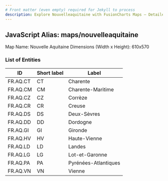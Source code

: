 ```yaml
---
# Front matter (even empty) required for Jekyll to process
description: Explore Nouvelleaquitaine with FusionCharts Maps – Detailed features for seamless integration. Try now & enhance your data visualization today! 
---
```


## JavaScript Alias: maps/nouvelleaquitaine

Map Name: Nouvelle Aquitaine
Dimensions (Width x Height): 610x570





### List of Entities

ID | Short label | Label
---|---|---|
FR.AQ.CT|CT|Charente
FR.AQ.CM|CM|Charente-Maritime
FR.AQ.CZ|CZ|Corrèze
FR.AQ.CR|CR|Creuse
FR.AQ.DS|DS|Deux-Sèvres
FR.AQ.DD|DD|Dordogne
FR.AQ.GI|GI|Gironde
FR.AQ.HV|HV|Haute-Vienne
FR.AQ.LD|LD|Landes
FR.AQ.LG|LG|Lot-et-Garonne
FR.AQ.PA|PA|Pyrénées-Atlantiques
FR.AQ.VN|VN|Vienne
